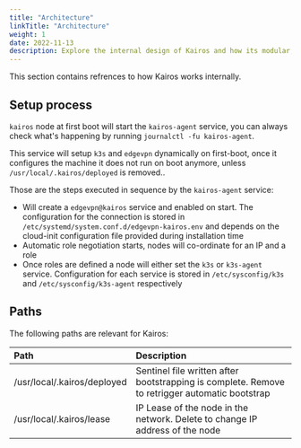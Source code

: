 ```yaml
---
title: "Architecture"
linkTitle: "Architecture"
weight: 1
date: 2022-11-13
description: Explore the internal design of Kairos and how its modular, container-based approach supports secure, reproducible infrastructure.
---
```


This section contains refrences to how Kairos works internally.

## Setup process

`kairos` node at first boot will start the `kairos-agent` service, you can always check what's happening by running `journalctl -fu kairos-agent`.

This service will setup `k3s` and `edgevpn` dynamically on first-boot, once it configures the machine it does not run on boot anymore, unless `/usr/local/.kairos/deployed` is removed..

Those are the steps executed in sequence by the `kairos-agent` service:

- Will create a `edgevpn@kairos` service and enabled on start. The configuration for the connection is stored in `/etc/systemd/system.conf.d/edgevpn-kairos.env` and depends on the cloud-init configuration file provided during installation time
- Automatic role negotiation starts, nodes will co-ordinate for an IP and a role
- Once roles are defined a node will either set the `k3s` or `k3s-agent` service. Configuration for each service is stored in `/etc/sysconfig/k3s` and `/etc/sysconfig/k3s-agent` respectively

## Paths

The following paths are relevant for Kairos:

| Path                        | Description                                                                                    |
| :-------------------------- | :--------------------------------------------------------------------------------------------- |
| /usr/local/.kairos/deployed | Sentinel file written after bootstrapping is complete. Remove to retrigger automatic bootstrap |
| /usr/local/.kairos/lease    | IP Lease of the node in the network. Delete to change IP address of the node                   |
